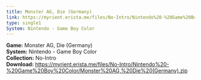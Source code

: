 ```yaml
---
title: Monster AG, Die (Germany)
link: https://myrient.erista.me/files/No-Intro/Nintendo%20-%20Game%20Boy%20Color/Monster%20AG,%20Die%20(Germany).zip
type: single1
System: Nintendo - Game Boy Color
---
```

<b>Game:</b> Monster AG, Die (Germany)<br>
<b>System:</b> Nintendo - Game Boy Color<br>
<b>Collection:</b> No-Intro<br>
<b>Download:</b> https://myrient.erista.me/files/No-Intro/Nintendo%20-%20Game%20Boy%20Color/Monster%20AG,%20Die%20(Germany).zip